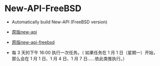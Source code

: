 # New-API-FreeBSD
- Automatically build New-API (FreeBSD version)

- [原版new-api](https://github.com/Calcium-Ion/new-api)
- [原版new-api-freebsd](https://github.com/k0baya/new-api-freebsd)
- 每 3 天的下午 16:00 执行一次任务。（	如果任务在 1 月 1 日（星期一）开始，那么会在 1 月 1 日、1 月 4 日、1 月 7 日……依此类推执行。）
